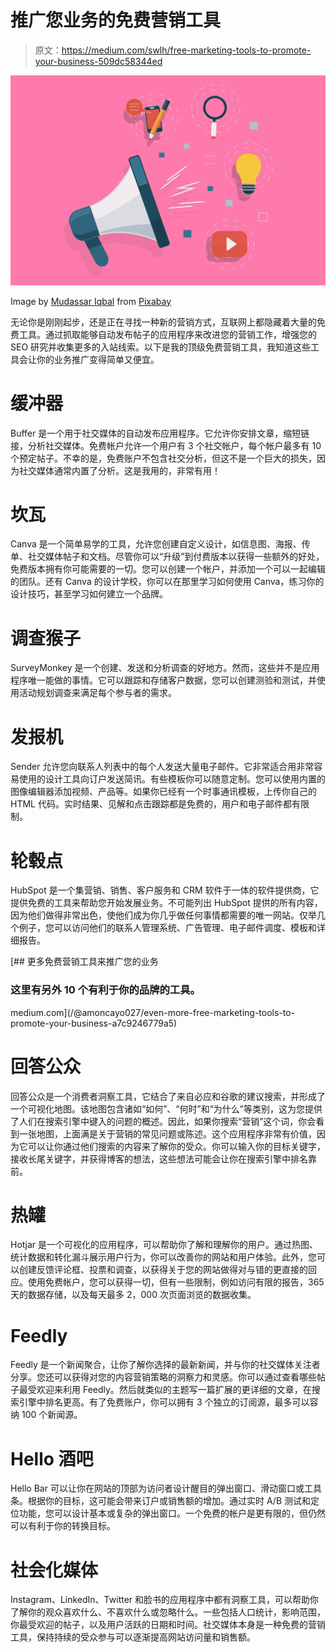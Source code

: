 # 推广您业务的免费营销工具

> 原文：<https://medium.com/swlh/free-marketing-tools-to-promote-your-business-509dc58344ed>

![](img/7616c883a2e2d818789a618bb87e43a8.png)

Image by [Mudassar Iqbal](https://pixabay.com/users/kreatikar-8562930/?utm_source=link-attribution&utm_medium=referral&utm_campaign=image&utm_content=3408791) from [Pixabay](https://pixabay.com/?utm_source=link-attribution&utm_medium=referral&utm_campaign=image&utm_content=3408791)

无论你是刚刚起步，还是正在寻找一种新的营销方式，互联网上都隐藏着大量的免费工具。通过抓取能够自动发布帖子的应用程序来改进您的营销工作，增强您的 SEO 研究并收集更多的入站线索。以下是我的顶级免费营销工具，我知道这些工具会让你的业务推广变得简单又便宜。

# 缓冲器

Buffer 是一个用于社交媒体的自动发布应用程序。它允许你安排文章，缩短链接，分析社交媒体。免费帐户允许一个用户有 3 个社交帐户，每个帐户最多有 10 个预定帖子。不幸的是，免费账户不包含社交分析，但这不是一个巨大的损失，因为社交媒体通常内置了分析。这是我用的，非常有用！

# 坎瓦

Canva 是一个简单易学的工具，允许您创建自定义设计，如信息图、海报、传单、社交媒体帖子和文档。尽管你可以“升级”到付费版本以获得一些额外的好处，免费版本拥有你可能需要的一切。您可以创建一个帐户，并添加一个可以一起编辑的团队。还有 Canva 的设计学校，你可以在那里学习如何使用 Canva，练习你的设计技巧，甚至学习如何建立一个品牌。

# 调查猴子

SurveyMonkey 是一个创建、发送和分析调查的好地方。然而，这些并不是应用程序唯一能做的事情。它可以跟踪和存储客户数据，您可以创建测验和测试，并使用活动规划调查来满足每个参与者的需求。

# 发报机

Sender 允许您向联系人列表中的每个人发送大量电子邮件。它非常适合用非常容易使用的设计工具向订户发送简讯。有些模板你可以随意定制。您可以使用内置的图像编辑器添加视频、产品等。如果你已经有一个时事通讯模板，上传你自己的 HTML 代码。实时结果、见解和点击跟踪都是免费的，用户和电子邮件都有限制。

# 轮毂点

HubSpot 是一个集营销、销售、客户服务和 CRM 软件于一体的软件提供商，它提供免费的工具来帮助您开始发展业务。不可能列出 HubSpot 提供的所有内容，因为他们做得非常出色，使他们成为你几乎做任何事情都需要的唯一网站。仅举几个例子，您可以访问他们的联系人管理系统、广告管理、电子邮件调度、模板和详细报告。

[](/@amoncayo027/even-more-free-marketing-tools-to-promote-your-business-a7c9246779a5) [## 更多免费营销工具来推广您的业务

### 这里有另外 10 个有利于你的品牌的工具。

medium.com](/@amoncayo027/even-more-free-marketing-tools-to-promote-your-business-a7c9246779a5) 

# 回答公众

回答公众是一个消费者洞察工具，它结合了来自必应和谷歌的建议搜索，并形成了一个可视化地图。该地图包含诸如“如何”、“何时”和“为什么”等类别，这为您提供了人们在搜索引擎中键入的问题的概述。因此，如果你搜索“营销”这个词，你会看到一张地图，上面满是关于营销的常见问题或陈述。这个应用程序非常有价值，因为它可以让你通过他们搜索的内容来了解你的受众。你可以输入你的目标关键字，接收长尾关键字，并获得博客的想法，这些想法可能会让你在搜索引擎中排名靠前。

# 热罐

Hotjar 是一个可视化的应用程序，可以帮助你了解和理解你的用户。通过热图、统计数据和转化漏斗展示用户行为，你可以改善你的网站和用户体验。此外，您可以创建反馈评论框、投票和调查，以获得关于您的网站做得对与错的更直接的回应。使用免费帐户，您可以获得一切，但有一些限制，例如访问有限的报告，365 天的数据存储，以及每天最多 2，000 次页面浏览的数据收集。

# Feedly

Feedly 是一个新闻聚合，让你了解你选择的最新新闻，并与你的社交媒体关注者分享。您还可以获得对您的内容营销策略的洞察力和灵感。你可以通过查看哪些帖子最受欢迎来利用 Feedly。然后就类似的主题写一篇扩展的更详细的文章，在搜索引擎中排名更高。有了免费账户，你可以拥有 3 个独立的订阅源，最多可以容纳 100 个新闻源。

# Hello 酒吧

Hello Bar 可以让你在网站的顶部为访问者设计醒目的弹出窗口、滑动窗口或工具条。根据你的目标，这可能会带来订户或销售额的增加。通过实时 A/B 测试和定位功能，您可以设计基本或复杂的弹出窗口。一个免费的帐户是更有限的，但仍然可以有利于你的转换目标。

# 社会化媒体

Instagram、LinkedIn、Twitter 和脸书的应用程序中都有洞察工具，可以帮助你了解你的观众喜欢什么、不喜欢什么或忽略什么。一些包括人口统计，影响范围，你最受欢迎的帖子，以及用户活跃的日期和时间。社交媒体本身是一种免费的营销工具，保持持续的受众参与可以逐渐提高网站访问量和销售额。